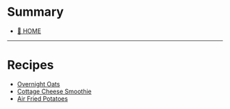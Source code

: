 # Summary

- [🏡 HOME](README.md)

---

# Recipes
 - [Overnight Oats](recipes/overnight-oats.md)
 - [Cottage Cheese Smoothie](./recipes/cottage-cheese-smoothie.md)
 - [Air Fried Potatoes](./recipes/air-fried-potatoes.md)